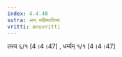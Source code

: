 ```yaml
---
index: 4.4.48
sutra: अण् महिष्यादिभ्यः
vritti: anuvritti
---
```


तस्य  ६/१ [4।4।47] ,  धर्म्यम्  १/१ [4।4।47]
